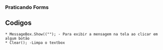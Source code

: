 ### Praticando Forms

## Codigos
    * MessageBox.Show((""); - Para exibir a mensagem na tela ao clicar em algum botão
    * Clear(); -Limpa o textbox
